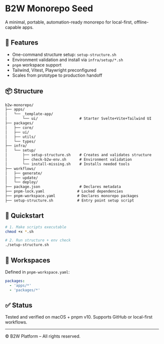 # B2W Monorepo Seed

A minimal, portable, automation-ready monorepo for local-first, offline-capable apps.

## 🔧 Features
- One-command structure setup: `setup-structure.sh`
- Environment validation and install via `infra/setup/*.sh`
- `pnpm` workspace support
- Tailwind, Vitest, Playwright preconfigured
- Scales from prototype to production handoff

## 📦 Structure
```txt
b2w-monorepo/
├── apps/
│   └── _template-app/
│       └── ui/                   # Starter Svelte+Vite+Tailwind UI
├── packages/
│   ├── core/
│   ├── ui/
│   ├── utils/
│   └── types/
├── infra/
│   └── setup/
│       ├── setup-structure.sh    # Creates and validates structure
│       ├── check-b2w-env.sh      # Environment validation
│       └── install-missing.sh    # Installs needed tools
├── workflows/
│   ├── generate/
│   ├── update/
│   └── deploy/
├── package.json                  # Declares metadata
├── pnpm-lock.yaml               # Locked dependencies
├── pnpm-workspace.yaml          # Declares monorepo packages
├── setup-structure.sh           # Entry point setup script
```

## 🚀 Quickstart
```bash
# 1. Make scripts executable
chmod +x *.sh

# 2. Run structure + env check
./setup-structure.sh
```

## 📁 Workspaces
Defined in `pnpm-workspace.yaml`:
```yaml
packages:
  - 'apps/*'
  - 'packages/*'
```

## ✅ Status
Tested and verified on macOS + pnpm v10. Supports GitHub or local-first workflows.

---
© B2W Platform – All rights reserved.
